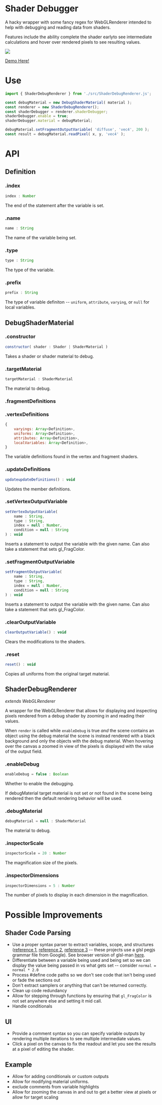 # Shader Debugger

A hacky wrapper with some fancy regex for WebGLRenderer intended to help with debugging and reading data from shaders.

Features include the ability complete the shader earlyto see intermediate calculations and hover over rendered pixels to see resulting values.

![](./images/screenshot.png)

[Demo Here!](https://gkjohnson.github.io/threejs-sandbox/shader-debugger/)

# Use

```js
import { ShaderDebugRenderer } from './src/ShaderDebugRenderer.js';

const debugMaterial = new DebugShaderMaterial( material );
const renderer = new ShaderDebugRenderer();
const shaderDebugger = renderer.shaderDebugger;
shaderDebugger.enable = true;
shaderDebugger.material = debugMaterial;

debugMaterial.setFragmentOutputVariable( 'diffuse', 'vec4', 200 );
const result = debugMaterial.readPixel( x, y, 'vec4' );
```

# API

## Definition

### .index

```js
index : Number
```

The end of the statement after the variable is set.

### .name

```js
name : String
```

The name of the variable being set.

### .type

```js
type : String
```

The type of the variable.

### .prefix

```js
prefix : String
```

The type of variable definiton -- `uniform`, `attribute`, `varying`, or `null` for local variables.

## DebugShaderMaterial

### .constructor

```js
constructor( shader : Shader | ShaderMaterial )
```

Takes a shader or shader material to debug.

### .targetMaterial

```js
targetMaterial : ShaderMaterial
```

The material to debug.

### .fragmentDefinitions
### .vertexDefinitions

```js
{
	varyings: Array<Definition>,
	uniforms: Array<Definition>,
	attributes: Array<Definition>,
	localVariables: Array<Definition>,
}
```

The variable definitions found in the vertex and fragment shaders.

### .updateDefinitions

```js
updateupdateDefinitions() : void
```

Updates the member definitions.

### .setVertexOutputVariable

```js
setVertexOutputVariable(
	name : String,
	type : String,
	index = null : Number,
	condition = null : String
) : void
```

Inserts a statement to output the variable with the given name. Can also take a statement that sets gl_FragColor.

### .setFragmentOutputVariable

```js
setFragmentOutputVariable(
	name : String,
	type : String,
	index = null : Number,
	condition = null : String
) : void
```

Inserts a statement to output the variable with the given name. Can also take a statement that sets gl_FragColor.

### .clearOutputVariable

```js
clearOutputVariable() : void
```

Clears the modifications to the shaders.

### .reset

```js
reset() : void
```

Copies all uniforms from the original target material.

## ShaderDebugRenderer

_extends WebGLRenderer_

A wrapper for the WebGLRenderer that allows for displaying and inspecting pixels rendered from a debug shader by zooming in and reading their values.

When `render` is called while `enableDebug` is true _and_ the scene contains an object using the debug material the scene is instead rendered with a black background and only the objects with the debug material. When hovering over the canvas a zoomed in view of the pixels is displayed with the value of the output field.

### .enableDebug

```js
enableDebug = false : Boolean
```

Whether to enable the debugging.

If debugMaterial target material is not set or not found in the scene being rendered then the default rendering behavior will be used.

### .debugMaterial

```js
debugMaterial = null : ShaderMaterial
```

The material to debug.

### .inspectorScale

```js
inspectorScale = 20 : Number
```

The magnification size of the pixels.

### .inspectorDimensions

```js
inspectorDimensions = 5 : Number
```

The number of pixels to display in each dimension in the magnification.

# Possible Improvements

## Shader Code Parsing
- Use a proper syntax parser to extract variables, scope, and structures ([reference 1](https://github.com/lammas/glsl-man), [reference 2](https://github.com/burg/glsl-simulator), [reference 3](https://github.com/stackgl/glsl-parser) -- these projects use a glsl pegjs grammar file from Google). See browser version of glsl-man [here](https://github.com/gkjohnson/glsl-man/).
- Differentiate between a variable being used and being set so we can display the value being passed in vs what gets set -- consider `normal = normal * 2.0`
- Process #define code paths so we don't see code that isn't being used or fade the sections out
- Don't extract samplers or anything that can't be returned correctly.
- Clean up code redundancy
- Allow for stepping through functions by ensuring that `gl_FragColor` is not set anywhere else and setting it mid call.
- Handle conditionals

## UI
- Provide a comment syntax so you can specify variable outputs by rendering multiple iterations to see multiple intermediate values.
- Click a pixel on the canvas to fix the readout and let you see the results at a pixel of editing the shader.

## Example
- Allow for adding conditionals or custom outputs
- Allow for modifying material uniforms.
- exclude comments from variable highlights
- Allow for zooming the canvas in and out to get a better view at pixels or allow for target scaling
